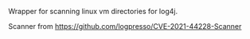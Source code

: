 Wrapper for scanning linux vm directories for log4j.

Scanner from https://github.com/logpresso/CVE-2021-44228-Scanner

